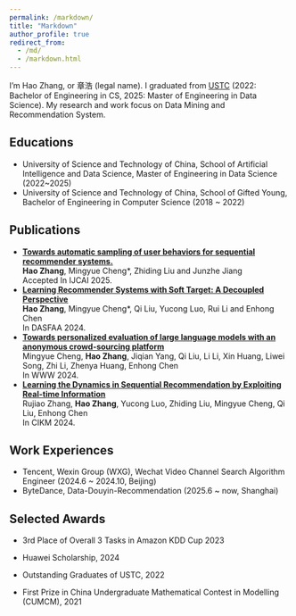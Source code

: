 ```yaml
---
permalink: /markdown/
title: "Markdown"
author_profile: true
redirect_from: 
  - /md/
  - /markdown.html
---
```




I’m Hao Zhang, or 章浩 (legal name). I graduated from [USTC](https://www.ustc.edu.cn/) (2022: Bachelor of Engineering in CS, 2025: Master of Engineering in Data Science).  My research and work focus on Data Mining and Recommendation System.

## Educations

- University of Science and Technology of China, School of Artificial Intelligence and Data Science, Master of Engineering in Data Science (2022~2025)
- University of Science and Technology of China, School of Gifted Young, Bachelor of Engineering in Computer Science (2018 ~ 2022)

Publications
------
- [**Towards automatic sampling of user behaviors for sequential recommender systems.**](https://arxiv.org/pdf/2311.00388)<br>
  **Hao Zhang**, Mingyue Cheng*, Zhiding Liu and Junzhe Jiang<br>Accepted In IJCAI 2025.
- [**Learning Recommender Systems with Soft Target: A Decoupled Perspective**](https://arxiv.org/pdf/2410.06536)<br>**Hao Zhang**, Mingyue Cheng*, Qi Liu, Yucong Luo, Rui Li and Enhong Chen<br>
  In DASFAA 2024.
- [**Towards personalized evaluation of large language models with an anonymous crowd-sourcing platform**](https://arxiv.org/pdf/2403.08305)<br>
  Mingyue Cheng, **Hao Zhang**, Jiqian Yang, Qi Liu, Li Li, Xin Huang, Liwei Song, Zhi Li, Zhenya Huang, Enhong Chen<br>In WWW 2024.
- [**Learning the Dynamics in Sequential Recommendation by Exploiting Real-time Information**](https://dl.acm.org/doi/abs/10.1145/3627673.3679955)<br>Rujiao Zhang, **Hao Zhang**, Yucong Luo, Zhiding Liu, Mingyue Cheng, Qi Liu, Enhong Chen<br>In CIKM 2024.

## Work Experiences

- Tencent, Wexin Group (WXG), Wechat Video Channel Search Algorithm Engineer (2024.6 ~ 2024.10, Beijing)
- ByteDance, Data-Douyin-Recommendation (2025.6 ~ now, Shanghai)

Selected Awards
------

- 3rd Place of  Overall 3 Tasks in Amazon KDD Cup 2023

- Huawei Scholarship, 2024

- Outstanding Graduates of USTC, 2022

- First Prize in China Undergraduate Mathematical Contest in Modelling (CUMCM), 2021

  
